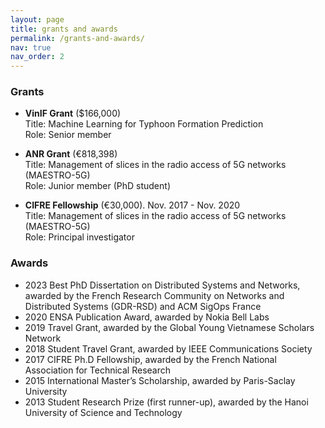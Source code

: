 ```yaml
---
layout: page
title: grants and awards
permalink: /grants-and-awards/
nav: true
nav_order: 2
---
```


### Grants
* **VinIF Grant** ($166,000)\
  Title: Machine Learning for Typhoon Formation Prediction\
  Role: Senior member
   
* **ANR Grant** (€818,398)\
  Title: Management of slices in the radio access of 5G networks (MAESTRO-5G)\
  Role: Junior member (PhD student)
  
* **CIFRE Fellowship** (€30,000). Nov. 2017 - Nov. 2020\
  Title: Management of slices in the radio access of 5G networks (MAESTRO-5G)\
  Role: Principal investigator
  
### Awards
* 2023 Best PhD Dissertation on Distributed Systems and Networks, awarded by the French Research Community on Networks and Distributed Systems (GDR-RSD) and ACM SigOps France
* 2020 ENSA Publication Award, awarded by Nokia Bell Labs
* 2019 Travel Grant, awarded by the Global Young Vietnamese Scholars Network
* 2018 Student Travel Grant, awarded by IEEE Communications Society
* 2017 CIFRE Ph.D Fellowship, awarded by the French National Association for Technical Research
* 2015 International Master’s Scholarship, awarded by Paris-Saclay University
* 2013 Student Research Prize (first runner-up), awarded by the Hanoi University of Science and Technology
